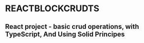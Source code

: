 # REACTBLOCKCRUDTS
## React project - basic crud operations, with TypeScript, And Using Solid Principes
